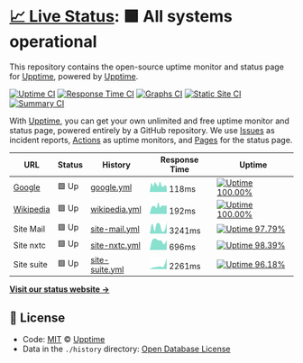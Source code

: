# [📈 Live Status](https://demo.upptime.js.org): <!--live status--> **🟩 All systems operational**

This repository contains the open-source uptime monitor and status page for [Upptime](https://upptime.js.org), powered by [Upptime](https://github.com/upptime/upptime).

[![Uptime CI](https://github.com/koj-co/upptime/workflows/Uptime%20CI/badge.svg)](https://github.com/koj-co/upptime/actions?query=workflow%3A%22Uptime+CI%22)
[![Response Time CI](https://github.com/koj-co/upptime/workflows/Response%20Time%20CI/badge.svg)](https://github.com/koj-co/upptime/actions?query=workflow%3A%22Response+Time+CI%22)
[![Graphs CI](https://github.com/koj-co/upptime/workflows/Graphs%20CI/badge.svg)](https://github.com/koj-co/upptime/actions?query=workflow%3A%22Graphs+CI%22)
[![Static Site CI](https://github.com/koj-co/upptime/workflows/Static%20Site%20CI/badge.svg)](https://github.com/koj-co/upptime/actions?query=workflow%3A%22Static+Site+CI%22)
[![Summary CI](https://github.com/koj-co/upptime/workflows/Summary%20CI/badge.svg)](https://github.com/koj-co/upptime/actions?query=workflow%3A%22Summary+CI%22)

With [Upptime](https://upptime.js.org), you can get your own unlimited and free uptime monitor and status page, powered entirely by a GitHub repository. We use [Issues](https://github.com/upptime/upptime/issues) as incident reports, [Actions](https://github.com/upptime/upptime/actions) as uptime monitors, and [Pages](https://demo.upptime.js.org) for the status page.

<!--start: status pages-->
<!-- This summary is generated by Upptime (https://github.com/upptime/upptime) -->
<!-- Do not edit this manually, your changes will be overwritten -->

| URL                                   | Status | History                                                                                         | Response Time                                                                    | Uptime                                                                                                                                                                                                                        |
| ------------------------------------- | ------ | ----------------------------------------------------------------------------------------------- | -------------------------------------------------------------------------------- | ----------------------------------------------------------------------------------------------------------------------------------------------------------------------------------------------------------------------------- |
| [Google](https://www.google.com)      | 🟩 Up  | [google.yml](https://github.com/fmmaia/fmAtAllUptime/commits/master/history/google.yml)         | <img alt="Response time graph" src="./graphs/google.png" height="20"> 118ms      | [![Uptime 100.00%](https://img.shields.io/endpoint?url=https%3A%2F%2Fraw.githubusercontent.com%2Ffmmaia%2FfmAtAllUptime%2Fmaster%2Fapi%2Fgoogle%2Fuptime.json)](https://fmmaia.github.io/fmAtAllUptime/history/google)        |
| [Wikipedia](https://en.wikipedia.org) | 🟩 Up  | [wikipedia.yml](https://github.com/fmmaia/fmAtAllUptime/commits/master/history/wikipedia.yml)   | <img alt="Response time graph" src="./graphs/wikipedia.png" height="20"> 192ms   | [![Uptime 100.00%](https://img.shields.io/endpoint?url=https%3A%2F%2Fraw.githubusercontent.com%2Ffmmaia%2FfmAtAllUptime%2Fmaster%2Fapi%2Fwikipedia%2Fuptime.json)](https://fmmaia.github.io/fmAtAllUptime/history/wikipedia)  |
| Site Mail                             | 🟩 Up  | [site-mail.yml](https://github.com/fmmaia/fmAtAllUptime/commits/master/history/site-mail.yml)   | <img alt="Response time graph" src="./graphs/site-mail.png" height="20"> 3241ms  | [![Uptime 97.79%](https://img.shields.io/endpoint?url=https%3A%2F%2Fraw.githubusercontent.com%2Ffmmaia%2FfmAtAllUptime%2Fmaster%2Fapi%2Fsite-mail%2Fuptime.json)](https://fmmaia.github.io/fmAtAllUptime/history/site-mail)   |
| Site nxtc                             | 🟩 Up  | [site-nxtc.yml](https://github.com/fmmaia/fmAtAllUptime/commits/master/history/site-nxtc.yml)   | <img alt="Response time graph" src="./graphs/site-nxtc.png" height="20"> 696ms   | [![Uptime 98.39%](https://img.shields.io/endpoint?url=https%3A%2F%2Fraw.githubusercontent.com%2Ffmmaia%2FfmAtAllUptime%2Fmaster%2Fapi%2Fsite-nxtc%2Fuptime.json)](https://fmmaia.github.io/fmAtAllUptime/history/site-nxtc)   |
| Site suite                            | 🟩 Up  | [site-suite.yml](https://github.com/fmmaia/fmAtAllUptime/commits/master/history/site-suite.yml) | <img alt="Response time graph" src="./graphs/site-suite.png" height="20"> 2261ms | [![Uptime 96.18%](https://img.shields.io/endpoint?url=https%3A%2F%2Fraw.githubusercontent.com%2Ffmmaia%2FfmAtAllUptime%2Fmaster%2Fapi%2Fsite-suite%2Fuptime.json)](https://fmmaia.github.io/fmAtAllUptime/history/site-suite) |

<!--end: status pages-->

[**Visit our status website →**](https://demo.upptime.js.org)

## 📄 License

- Code: [MIT](./LICENSE) © [Upptime](https://upptime.js.org)
- Data in the `./history` directory: [Open Database License](https://opendatacommons.org/licenses/odbl/1-0/)
